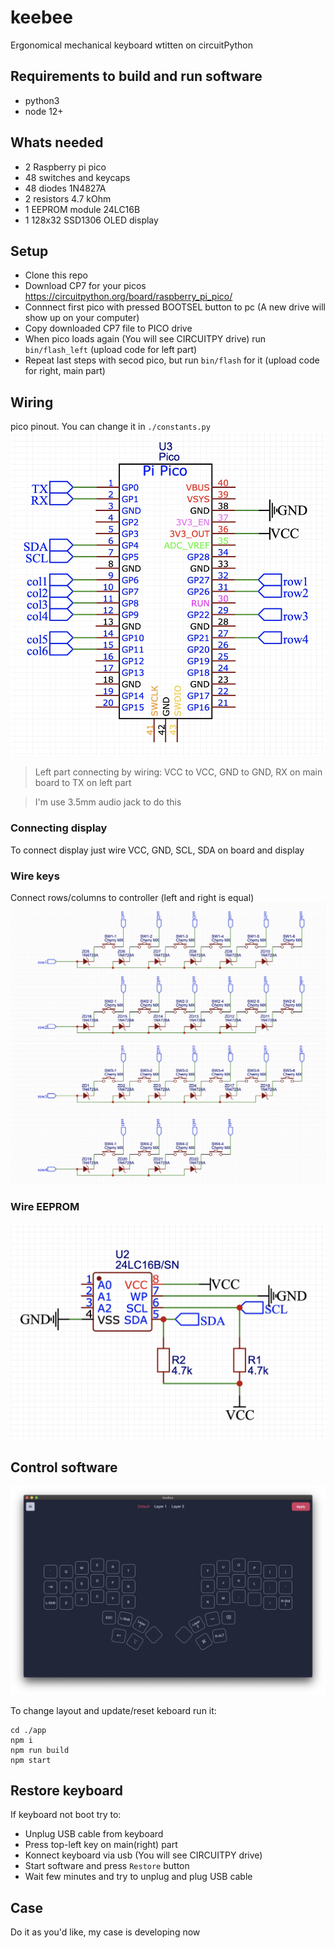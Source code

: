 # keebee
Ergonomical mechanical keyboard wtitten on circuitPython

## Requirements to build and run software
- python3
- node 12+

## Whats needed

- 2 Raspberry pi pico
- 48 switches and keycaps
- 48 diodes 1N4827A
- 2 resistors 4.7 kOhm
- 1 EEPROM module 24LC16B
- 1 128x32 SSD1306 OLED display

## Setup

- Clone this repo
- Download CP7 for your picos https://circuitpython.org/board/raspberry_pi_pico/
- Connnect first pico with pressed BOOTSEL button to pc (A new drive will show up on your computer)
- Copy downloaded CP7 file to PICO drive
- When pico loads again (You will see CIRCUITPY drive) run `bin/flash_left` (upload code for left part)
- Repeat last steps with secod pico, but run `bin/flash` for it (upload code for right, main part)

## Wiring
pico pinout. You can change it in `./constants.py`
![Pico pinot](https://github.com/guljeny/keebee/blob/master/images/pi_pico.jpg)

> Left part connecting by wiring: VCC to VCC, GND to GND, RX on main board to TX on left part

> I'm use 3.5mm audio jack to do this

### Connecting display
To connect display just wire VCC, GND, SCL, SDA on board and display

### Wire keys
Connect rows/columns to controller (left and right is equal)
![wire keys](https://github.com/guljeny/keebee/blob/master/images/keyboard.jpg)

### Wire EEPROM
![wire keys](https://github.com/guljeny/keebee/blob/master/images/eeprom.jpg)

## Control software
![App main screen](https://github.com/guljeny/keebee/blob/master/images/app.jpg)

To change layout and update/reset keboard run it:
```
cd ./app
npm i
npm run build
npm start
```

## Restore keyboard
If keyboard not boot try to:
- Unplug USB cable from keyboard
- Press top-left key on main(right) part
- Konnect keyboard via usb (You will see CIRCUITPY drive)
- Start software and press `Restore` button
- Wait few minutes and try to unplug and plug USB cable

## Case
Do it as you'd like, my case is developing now

